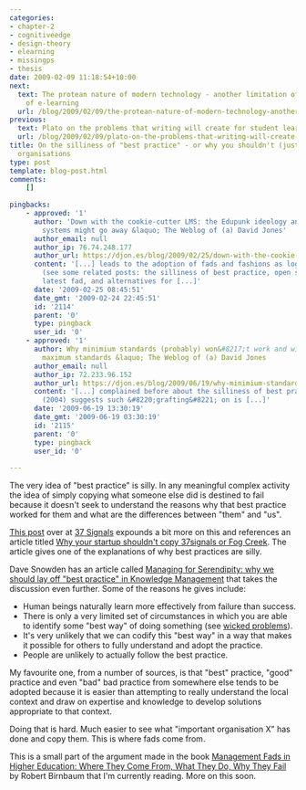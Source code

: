 ```yaml
---
categories:
- chapter-2
- cognitiveedge
- design-theory
- elearning
- missingps
- thesis
date: 2009-02-09 11:18:54+10:00
next:
  text: The protean nature of modern technology - another limitation of most views
    of e-learning
  url: /blog/2009/02/09/the-protean-nature-of-modern-technology-another-limitation-of-most-views-of-e-learning/
previous:
  text: Plato on the problems that writing will create for student learning
  url: /blog/2009/02/09/plato-on-the-problems-that-writing-will-create-for-student-learning/
title: On the silliness of "best practice" - or why you shouldn't (just) copy successful
  organisations
type: post
template: blog-post.html
comments:
    []
    
pingbacks:
    - approved: '1'
      author: 'Down with the cookie-cutter LMS: the Edupunk ideology and why integrated
        systems might go away &laquo; The Weblog of (a) David Jones'
      author_email: null
      author_ip: 76.74.248.177
      author_url: https://djon.es/blog/2009/02/25/down-with-the-cookie-cutter-lms-the-edupunk-ideology-and-why-integrated-systems-might-go-away/
      content: '[...] leads to the adoption of fads and fashions as logical decision making
        (see some related posts: the silliness of best practice, open source LMS - the
        latest fad, and alternatives for [...]'
      date: '2009-02-25 08:45:51'
      date_gmt: '2009-02-24 22:45:51'
      id: '2114'
      parent: '0'
      type: pingback
      user_id: '0'
    - approved: '1'
      author: Why minimium standards (probably) won&#8217;t work and will probably become
        maximum standards &laquo; The Weblog of (a) David Jones
      author_email: null
      author_ip: 72.233.96.152
      author_url: https://djon.es/blog/2009/06/19/why-minimium-standards-probably-wont-work-and-will-probably-become-maximum-standards/
      content: '[...] complained before about the silliness of best practices. As Cavallo
        (2004) suggests such &#8220;grafting&#8221; on is [...]'
      date: '2009-06-19 13:30:19'
      date_gmt: '2009-06-19 03:30:19'
      id: '2115'
      parent: '0'
      type: pingback
      user_id: '0'
    
---
```

The very idea of "best practice" is silly. In any meaningful complex activity the idea of simply copying what someone else did is destined to fail because it doesn't seek to understand the reasons why that best practice worked for them and what are the differences between "them" and "us".

[This post](http://www.37signals.com/svn/posts/1561-why-you-shouldnt-copy-us-or-anyone-else) over at [37 Signals](http://www.37signals.com/) expounds a bit more on this and references an article titled [Why your startup shouldn't copy 37signals or Fog Creek](http://onstartups.com/home/tabid/3339/bid/8354//Why-Your-Startup-Shouldn-t-Copy-37signals-or-Fog-Creek.aspx). The article gives one of the explanations of why best practices are silly.

Dave Snowden has an article called [Managing for Serendipity: why we should lay off "best practice" in Knowledge Management](http://www.cognitive-edge.com/articledetails.php?articleid=39) that takes the discussion even further. Some of the reasons he gives include:

- Human beings naturally learn more effectively from failure than success.
- There is only a very limited set of circumstances in which you are able to identify some "best way" of doing something (see [wicked problems](http://en.wikipedia.org/wiki/Wicked_problem)).
- It's very unlikely that we can codify this "best way" in a way that makes it possible for others to fully understand and adopt the practice.
- People are unlikely to actually follow the best practice.

My favourite one, from a number of sources, is that "best" practice, "good" practice and even "bad" bad practice from somewhere else tends to be adopted because it is easier than attempting to really understand the local context and draw on expertise and knowledge to develop solutions appropriate to that context.

Doing that is hard. Much easier to see what "important organisation X" has done and copy them. This is where fads come from.

This is a small part of the argument made in the book [Management Fads in Higher Education: Where They Come From, What They Do, Why They Fail](http://www.amazon.com/Management-Fads-Higher-Education-education/dp/book-citations/0787944564) by Robert Birnbaum that I'm currently reading. More on this soon.